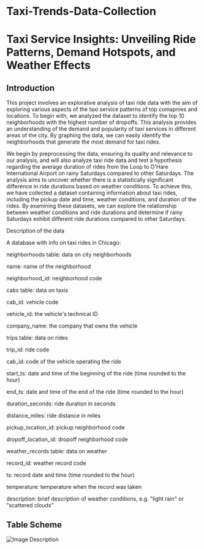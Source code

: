 # Taxi-Trends-Data-Collection
# Taxi Service Insights: Unveiling Ride Patterns, Demand Hotspots, and Weather Effects

## Introduction
This project involves an explorative analysis of taxi ride data with the aim of exploring various aspects of the taxi service patterns of top comapnies and locations. 
To begin with, we analyzed the dataset to identify the top 10 neighborhoods with the highest number of dropoffs. This analysis provides an understanding of the demand and popularity of taxi services in different areas of the city. By graphing the data, we can easily identify the neighborhoods that generate the most demand for taxi rides.

We begin by preprocessing the data, ensuring its quality and relevance to our analysis, and will also analyze taxi ride data and test a hypothesis regarding the average duration of rides from the Loop to O'Hare International Airport on rainy Saturdays compared to other Saturdays. The analysis aims to uncover whether there is a statistically significant difference in ride durations based on weather conditions. To achieve this, we have collected a dataset containing information about taxi rides, including the pickup date and time, weather conditions, and duration of the rides. By examining these datasets, we can explore the relationship between weather conditions and ride durations and determine if rainy Saturdays exhibit different ride durations compared to other Saturdays.

Description of the data

A database with info on taxi rides in Chicago:

neighborhoods table: data on city neighborhoods

name: name of the neighborhood

neighborhood_id: neighborhood code

cabs table: data on taxis

cab_id: vehicle code

vehicle_id: the vehicle's technical ID

company_name: the company that owns the vehicle

trips table: data on rides

trip_id: ride code

cab_id: code of the vehicle operating the ride

start_ts: date and time of the beginning of the ride (time rounded to the hour)

end_ts: date and time of the end of the ride (time rounded to the hour)

duration_seconds: ride duration in seconds

distance_miles: ride distance in miles

pickup_location_id: pickup neighborhood code

dropoff_location_id: dropoff neighborhood code

weather_records table: data on weather

record_id: weather record code

ts: record date and time (time rounded to the hour)

temperature: temperature when the record was taken

description: brief description of weather conditions, e.g. "light rain" or "scattered clouds"

## Table Scheme
<img src="![Table_scheme](https://github.com/zoeyvero/Taxi-Trends-Data-Collection/assets/10578571/92edd18c-9871-45df-bb7f-c602df9d47b6)
" alt="Image Description">

